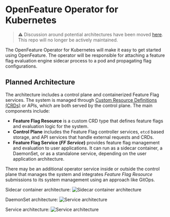 # OpenFeature Operator for Kubernetes

> ⚠️ Discussion around potential architectures have been moved [here](https://github.com/open-feature/research/issues/1). This repo will no longer be actively maintained.

The OpenFeature Operator for Kubernetes will make it easy to get started using
OpenFeature. The operator will be responsible for attaching a feature flag
evaluation engine sidecar process to a pod and propagating flag configurations.

## Planned Architecture

The architecture includes a control plane and containerized Feature Flag services.
The system is managed through [Custom Resource Definitions (CRDs)](https://kubernetes.io/docs/concepts/extend-kubernetes/api-extension/custom-resources/) or APIs,
which are both served by the control plane. The main components include:

- **Feature Flag Resource** is a custom CRD type that defines feature flags and evaluation logic for the system.
- **Control Plane** includes the Feature Flag controller services, `etcd` based storage,
  and API services that handle external requests and CRDs.
- **Feature Flag Service (_FF Service_)** provides feature flag management and
  evaluation to user applications. It can run as a sidecar container, a
  DaemonSet, or as a standalone service, depending on the user application architecture.

There may be an additional operator service inside or outside the control plane that
manages the system and integrates _Feature Flag Resource_ submissions to its
system management using an approach like GitOps.

Sidecar container architecture:
![Sidecar container architecture](./assets/images/sidecar_architecture.png)

DaemonSet architecture:
![Service architecture](./assets/images/daemonset_architecture.png)

Service architecture:
![Service architecture](./assets/images/service_architecture.png)
